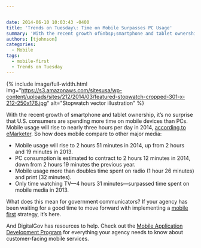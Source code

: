 ```yaml
---


date: 2014-06-10 10:03:43 -0400
title: 'Trends on Tuesday\: Time on Mobile Surpasses PC Usage'
summary: 'With the recent growth of&nbsp;smartphone and tablet ownership, it&rsquo;s no surprise that U.S. consumers are spending more time on mobile devices than PCs. Mobile usage will rise to nearly three hours per day in 2014, according to eMarketer. So how does mobile compare to other major media\: Mobile usage will rise to 2 hours 51'
authors: [tjohnson]
categories:
  - Mobile
tags:
  - mobile-first
  - Trends on Tuesday
---
```



{% include image/full-width.html img="https://s3.amazonaws.com/sitesusa/wp-content/uploads/sites/212/2014/03/featured-stopwatch-cropped-301-x-212-250x176.jpg" alt="Stopwatch vector illustration" %} 

With the recent growth of smartphone and tablet ownership, it’s no surprise that U.S. consumers are spending more time on mobile devices than PCs. Mobile usage will rise to nearly three hours per day in 2014, <a title="eMarketer" href="http://mobithinking.com/blog/mobile-overtakes-pc-usa" target="_blank">according to eMarketer</a>. So how does mobile compare to other major media:

  * Mobile usage will rise to 2 hours 51 minutes in 2014, up from 2 hours and 19 minutes in 2013.
  * PC consumption is estimated to contract to 2 hours 12 minutes in 2014, down from 2 hours 19 minutes the previous year.
  * Mobile usage more than doubles time spent on radio (1 hour 26 minutes) and print (32 minutes).
  * Only time watching TV—4 hours 31 minutes—surpassed time spent on mobile media in 2013.

What does this mean for government communicators? If your agency has been waiting for a good time to move forward with implementing a [mobile first](https://www.WHATEVER/2012/08/03/mobile-first-webinar-recap/ "Mobile First Webinar Recap") strategy, it’s here.

And DigitalGov has resources to help. Check out the [Mobile Application Development Program](https://www.WHATEVER/resources/mobile-application-development-program/ "Mobile Application Development Program") for everything your agency needs to know about customer-facing mobile services.